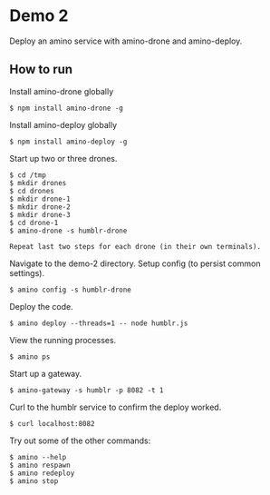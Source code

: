 Demo 2
======

Deploy an amino service with amino-drone and amino-deploy.

How to run
----------

Install amino-drone globally
```
$ npm install amino-drone -g
```

Install amino-deploy globally
```
$ npm install amino-deploy -g
```

Start up two or three drones.

```
$ cd /tmp
$ mkdir drones
$ cd drones
$ mkdir drone-1
$ mkdir drone-2
$ mkdir drone-3
$ cd drone-1
$ amino-drone -s humblr-drone

Repeat last two steps for each drone (in their own terminals).
```

Navigate to the demo-2 directory. Setup config (to persist common settings).

```
$ amino config -s humblr-drone
```

Deploy the code.

```
$ amino deploy --threads=1 -- node humblr.js
```

View the running processes.

```
$ amino ps
```

Start up a gateway.

```
$ amino-gateway -s humblr -p 8082 -t 1
```

Curl to the humblr service to confirm the deploy worked.

```
$ curl localhost:8082
```

Try out some of the other commands:

```
$ amino --help
$ amino respawn
$ amino redeploy
$ amino stop
```
